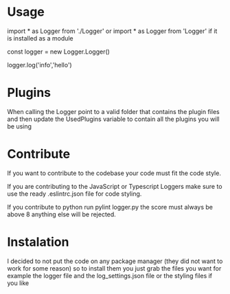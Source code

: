 # Usage

  import * as Logger from './Logger' or import * as Logger from 'Logger' if it is installed as a module
  
  const logger = new Logger.Logger()

  logger.log('info','hello')

# Plugins
  When calling the Logger point to a valid folder that contains the plugin files and then update the UsedPlugins variable to contain all the plugins you will be using

# Contribute

  If you want to contribute to the codebase your code must fit the code style.

  If you are contributing to the JavaScript or Typescript Loggers make sure to use the ready .eslintrc.json file for code styling.

  If you contribute to python run pylint logger.py the score must always be above 8 anything else will be rejected.

# Instalation

  I decided to not put the code on any package manager (they did not want to work for some reason) so to install them you just grab the files you want for example the logger file and the log_settings.json file or the styling files if you like
